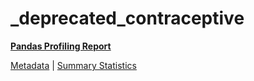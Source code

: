 # _deprecated_contraceptive

[**Pandas Profiling Report**](https://epistasislab.github.io/pmlb/profile/_deprecated_contraceptive.html)

[Metadata](metadata.yaml) | [Summary Statistics](summary_stats.tsv)

